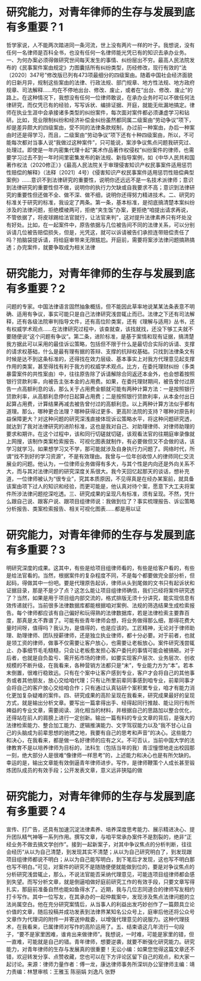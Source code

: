 # 研究能力，对青年律师的生存与发展到底有多重要？1

哲学家说，人不能两次踏进同一条河流，世上没有两片一样的叶子。我想说，没有任何一名律师是百科全书，也没有任何一名律师能光凭已有的知识去承办业务。一、为何办案必须得做研究世间每天发生的事情、纠纷层出不穷。最高人民法院发布的《民事案件案由规定》力图囊括所有纠纷类型，历经修改，现行有效的“法〔2020〕347号”修改版已列有473项最细分的四级案由。随着中国社会经济面貌的日新月异，规制这些案由的法律、行政法规、部门规章、地方性法规、地方政府规章、司法解释……均在不停地出台、修改、废止，或者在“出台、修改、废止”的路上。在这种情况下，我想没有任何一位律师敢说，在承办业务时可以不做任何法律研究，而仅凭已有的经验，写写诉状、编排证据、开庭，就能无纰漏地搞定。律师在执业生涯中会承接诸多类型的纠纷案件，每次面对案件都必须谦虚学习和钻研。比如，竞业限制纠纷和经济补偿金纠纷虽然都同属二级案由“劳动争议”项下，却是差异颇大的四级案由，受不同的法律条款规制，办过前一种案由，办后一种案由时还是得学习，而且，二级案由“劳动争议”项下还有十种四级案由，所以，不可能每次都对当事人说“我做过这种案件”，只可能说，案涉争议焦点问题我研究过、处理过。即使是一年内密集代理十起“美术作品著作权侵权”纠纷案件的律师，也需要学习过去不到一年时间里密集发布的新法规、新指导案例，如《中华人民共和国著作权法（2020修正）》《最高人民法院关于审理侵害知识产权民事案件适用惩罚性赔偿的解释》（法释〔2021〕4号）《侵害知识产权民事案件适用惩罚性赔偿典型案例》……意识不到法律研究的重要性，说明你还远远不是一名技术派律师；意识到法律研究的重要性但不做，说明你的执行力欠缺或自我要求不高；意识到法律研究的重要性但还做不全、做不深、做不细，说明你还得努力精进技术。二、研究的标准关于研究的标准，我设定了两条。第一条，基本标准，是彻底搞清楚本案纠纷涉及的法律问题，拒绝模棱两可，拒绝“夹生饭”办案，更拒绝“咱提出请求再说，不管依据了，将皮球踢给法官就行，让法官来判”，这对提升法律素养只有坏处没有好处。比如，在一起案件中，原告依据与几位被告间不同的法律关系，可以分别诉请几位被告赔偿损失，但是，光凭这，就可以诉请被告们承担连带赔偿责任了吗？拍脑袋提诉请，将给庭审带来无限尴尬。开庭前，需要将案涉法律问题搞熟搞透；办完案件，就要争取成为相关法律

# 研究能力，对青年律师的生存与发展到底有多重要？2

问题的专家。中国法律语言固然抽象概括，但不能因此草率地说某某法条表意不明确、适用有争议，事实可能只是自己法律研究浅尝辄止而已。法律之下还有司法解释，还有各级法院审判指导文件，还有高位阶类案，还有《理解与适用》丛书，还有权威学术观点……在法律研究过程中，该查就查，该找就找，还没下够工夫就不要随便说“这个问题有争议”。第二条，进阶标准，是基于案情和现有证据，搞清楚我方据此可以采用的最佳诉讼策略，包括但不限于什么是最切合实际的诉请、支撑的请求权基础，什么是最有理有据的答辩、支撑的抗辩权基础。只找到法律条文有时候是达不到这条标准的，还得找在效力层级、基本事实上对我方代理意见起支撑作用的类案，甚至得找有利于我方的权威学术观点。比方，在委托理财纠纷（多类暴雷案件的共性案由）中，往往原告除了诉请解除合同返还本金外，也会想着按照银行贷款利率，向被告主张本金的占用费。如果，在委托理财期间，被告曾付过原告一点高额利息的话，那么关于占用费金额就可能有两种计算方法：一是按照银行贷款利率，从高额利息停付日起算占用费；二是按照银行贷款利率，从本金付出日起算占用费，计算结果再减去被告曾付过的高额利息。以上两种计算方法似乎都有道理。那么，哪种更合法理？哪种获得过更多、更高阶法院的支持？哪种对原告利益保障更大？对这种问题的研究深浅直接体现诉讼策略水平，将这种问题研究透，就达到了我对法律研究的进阶标准，这也是我对自己、对助理律师、对律师助理的要求和期许。在这个过程中，该和同行切磋就切磋，该观看法官的往期庭审录像就上网搜，该制作类案检索报告、可视化图表就制作，有必要做但又不会做的话，该学习就学习。如果想学习又不学，那可能就涉及自身执行力问题了。网络时代，所谓“找不到好的学习资源”，不是有效理由。我曾与一位年创收惊人的律师同仁交流展业的问题。他认为，一位律师业务做得有多大，与其个性是内向还是外向关系不大，而与其对法律问题的研究深度关系很大。我今天回忆起那天的谈话，想补充道，一位律师被认为“很专业”，究其本质原因，不见得真是在经办某案前，就具备该案由项下过人的知识和经验，而更可能是，他认真对待个案，愿意下大工夫将案件所涉法律问题挖深吃透。三、研究成果的呈现凡有标准，须有呈现。不然，凭什么跟自己说、跟客户说、跟项目组律师说：我做到位了？事实梳理报告、诉讼策略分析报告、类案检索报告、相关可视化图表……都是用以证

# 研究能力，对青年律师的生存与发展到底有多重要？3

明研究深度的成果。这其中，有些是给项目组律师看的，有些是给客户看的，有些是给法官看的。当然，根据案件的复杂程度不同，不是每个都要做完全部分析，但起码，得做其中一份吧。要是代理原告起诉，律师从头到尾做的文书只有起诉状和证据目录，那是不是少了点？这怎么能让项目组律师确信，我们已经将案件研究透了？当然，如果是用于项目组内部交流的，格式排版无须十分讲究，能实现信息有效传递就行。当前很多法律数据库都能根据咱对案例、法规的筛选结果生成检索报告。每个律师都应该有自己偏好和玩得熟的法律数据库，若是法律检索主要靠百度，那真是太不靠谱了。可能有些青年律师会想，将业务做得那么细，那得花费大量时间呀，值得吗？我认为，是值得的，也是应该的。工匠精神，无论对于律师助理、助理律师、团队授薪律师，还是独立执业律师，都十分必要。对于前者，也就是领工资的律师，做事不仅需要让客户放心，也需要让老板放心。案件研究浅尝辄止、办事细节毛毛糙糙，只会让老板愈发担心客户委托的事情可能会被搞砸。对于后者，也就是自负盈亏、需开拓市场的律师，如要实现客户层次、业务层次、创收规模的不断升级，在我看来，各种营销方法都只是“末”，专业能力方为“本”。若本末倒置，很难行稳致远。只有在个案中让客户感到专业，客户才会将自己的其他事务或者其他朋友，放心交给咱代理；只有让所里前辈同事感到咱专业，前辈同事才会将自己的客户放心交给咱合作；只有通过认真钻研个案积累专业，咱才有能力消化更加复杂疑难的案件。四、研究成果的高阶呈现在我看来，研究成果最好的呈现方式，就是输出分析文章。要写出一篇拿得出手、经得起同行推敲、能让同行有所裨益的专业文章，需要阅读、消化相当的材料，并根据自己的思路加以整合优化，还得站在前人的肩膀上进行一定创新。输出一篇有料的专业文章的背后，是强大的法律检索能力、整合加工能力、逻辑推演能力、文字驾驭能力以及“我不甘心让自己的头脑成为前辈思想的驰骋之地，我要有自己的思考和声音”的决心。这些能力和决心，在我看来，都是做一名好律师的应有之义。不可否认，当前中国大学的法律教育不是以培养律师为目标的，法科生（包括当年的我）青涩憧憬地走出校园那一刻，绝大部分人是很难“像律师一样思考”的，上述能力和决心也是有所欠缺的。幸运的是，输出文章能有效倒逼青年律师进步。写作，是律师鞭策个人成长甚至锻炼团队成员的有效手段；公开发表文章，意义远非狭隘的做

# 研究能力，对青年律师的生存与发展到底有多重要？4

宣传、打广告，还具有加速沉淀法律素养、培养深度思考能力、展示精进决心、提升团队精气神等一系列作用。撰写文章，与咱平常承办案件不是割裂的，绝非“正经业务不做去搞文学创作”。接到一起新案子，对其中争议焦点的分析判断，往往会经历“从以为自己清楚，到发现其实不清楚；从以为自己研究明白了，到发现跟项目组律师都说不明白；从以为自己能写明白，到下笔后才发现，这也写不明白那也写不明白。”可见，对案件的研究不是随随便便就能做到位的，要是对争议焦点的分析研究浅尝辄止，那么，不说法官能否采纳代理意见，可能连项目组律师都会感到失望。而写分析文章，就是倒逼咱做好庭前研究工作的有效手段，只要文章写得扎实，那庭前准备自然也能如鱼得水了。近期，我与几位志同道合的律师写友相约打卡写作。其中一位写友，在其承办的一起仲裁案中，发现涉及焦点法律问题的立法尚属空白。他在充分研究案情后，从当事人的利益出发巧妙创作了一篇颇具立论价值的文章，随后投稿并成功发表到法律界某知名公众号上，庭审后他还将公众号文章作为代理词的附件一并寄送仲裁委，以增强代理意见的说服力。这种代理技术，在我看来，已属律师对写作的高阶运用了。五、结束语这几年流行一句段子，“要不是家里困难，谁肯出来做律师”。我想说，一时难，可能是家里的错，但一直难，可能就是自己的错。青年律师，想要逆袭，就要不断强化研究能力。研究能力，对青年律师的生存与发展真的很重要！无讼小编：如果您觉得这篇文章还不错，欢迎转发分享、点赞收藏，您也可以在下方评论区留下自己的观点，和大家一起讨论。来源：律师力量作者：傅一龙，康达律师事务所深圳办公室律师主编：靖力责编：林慧审核：王雅玉 陈丽娟 刘逸凡 张野

